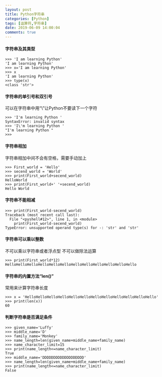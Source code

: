 ```yaml
---
layout: post
title: Python字符串
categories: [Python]
tags: [运算符,字符串]
date: 2019-06-09 14:00:04
comments: true
---
```



#### 字符串及其类型

```
>>> 'I am learning Python'
'I am learning Python'
>>> x='I am learning Python'
>>> x
'I am learning Python'
>>> type(x)
<class 'str'>
```

#### 字符串的单引号和双引号
可以在字符串中用“\”让Python不要读下一个字符

```
>>> 'I'm learning Python '
SyntaxError: invalid syntax
>>> 'I\'m learning Python '
"I'm learning Python "
>>> 
```

#### 字符串相加
字符串相加中间不会有空格，需要手动加上

```
>>> First_world = 'Hello'
>>> secend_world = 'World'
>>> print(First_world+secend_world)
HelloWorld
>>> print(First_world+' '+secend_world)
Hello World
```

#### 字符串不能相减

```
>>> print(First_world-secend_world)
Traceback (most recent call last):
  File "<pyshell#12>", line 1, in <module>
    print(First_world-secend_world)
TypeError: unsupported operand type(s) for -: 'str' and 'str'
```

#### 字符串可以乘以整数
不可以乘以字符串或者浮点型
不可以做除法运算

```
>>> print(First_world*12)
HelloHelloHelloHelloHelloHelloHelloHelloHelloHelloHelloHello
```

#### 字符串的内置方法“len()”
常用来计算字符串长度

```
>>> x = 'HelloHelloHelloHelloHelloHelloHelloHelloHelloHelloHelloHello'
>>> print(len(x))
60
```

#### 判断字符串是否满足条件

```
>>> given_name='Luffy'
>>> middle_name='D'
>>> family_name='Monkey'
>>> name_length=len(given_name+middle_name+family_name)
>>> name_character_limit=15
>>> print(name_length<=name_character_limit)
True
>>> middle_name='DDDDDDDDDDDDDDDDDDD'
>>> name_length=len(given_name+middle_name+family_name)
>>> print(name_length<=name_character_limit)
False
```


